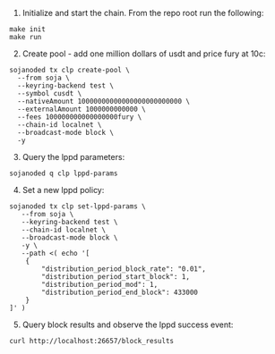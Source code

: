 1. Initialize and start the chain. From the repo root run the following:

```
make init
make run
```

2. Create pool - add one million dollars of usdt and price fury at 10c:

```
sojanoded tx clp create-pool \
  --from soja \
  --keyring-backend test \
  --symbol cusdt \
  --nativeAmount 10000000000000000000000000 \
  --externalAmount 1000000000000 \
  --fees 100000000000000000fury \
  --chain-id localnet \
  --broadcast-mode block \
  -y
```

3. Query the lppd parameters:

```
sojanoded q clp lppd-params
```

4. Set a new lppd policy:

```
sojanoded tx clp set-lppd-params \
   --from soja \
   --keyring-backend test \
   --chain-id localnet \
   --broadcast-mode block \
   -y \
   --path <( echo '[
    {
        "distribution_period_block_rate": "0.01",
        "distribution_period_start_block": 1,
        "distribution_period_mod": 1,
        "distribution_period_end_block": 433000
    }
]' )
```

5. Query block results and observe the lppd success event:

```
curl http://localhost:26657/block_results
```
